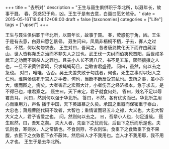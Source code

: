 +++
title = "去所对"
description = "王生与聂生俱供职于华北所，以聂年长，故事于聂。 春，荧惑犯于角，凶。王生于是有去意，白聂曰愿乞骸骨。"
date = 2015-05-16T19:04:12+08:00
draft = false
[taxonomies]
categories =  ["Life"]
tags = ["upset"]
+++

王生与聂生俱供职于华北所，以聂年长，故事于聂。
春，荧惑犯于角，凶。王生于是有去意，白聂曰愿乞骸骨。
聂生问曰，凤凰非梧桐不栖，子去，寡人之过也，不然，何以匆匆求去。
王生对曰，吾闻之，昔者唐尧教化天下而许由藏深山，世人皆称尧氏之治而不非失人之过也。武王伐一夫纣而伯夷死首阳，后世咸多武王之功而不讽杀人之罪也。且夫小人长不满八尺，书不足五车，熙熙攘攘之人也，一旦不识黄钟雷鸣，只求蝇蝇苟且，岂敢害君盛德。
问曰，虽然，何以去之急也。
对曰，唯唯，否否。吴王夫差失败于勾践者，何也，死生之事对以妇人之仁也。淮阴侯信死于宫人之手者，何也，当断不断反受其乱也。去所之事，虽小亦大，缓而图之，病矣。大者害君之宏图大计，小者伤吾之经济根本。急于求去，是不得已也，唯君察之。
聂生曰，天下未定，君子就食何处。
答曰，贱名不足以辱君贵耳。
问曰，然则何以强于华北所。
答曰，不然，各有优劣而已。华北所主用心而臣用力，声名
播于中国，天下英雄慕之久矣。承国之重器而保密重于泰山，大忠也；萧规曹随代码不改者，大智也；重情谊而轻五斗之禄，大义也。大忠大智大义之人，君子皆爱之也。
问，然则何以去之。
曰，吾辈小人也，何足道哉。
聂生默然，曰，吾知之矣。
夫大人者，先臣下之忧而忧，后臣下之乐而乐是也。夫饥则食，寒则衣，人之常情也。不食则殍，不衣则馁。食臣下之食致臣下食不果腹，衣臣下之衣致臣下衣不蔽体，然后曰人才不我用也。岂人才不我用耶，我不用人才也。
王生于是去华北所。
